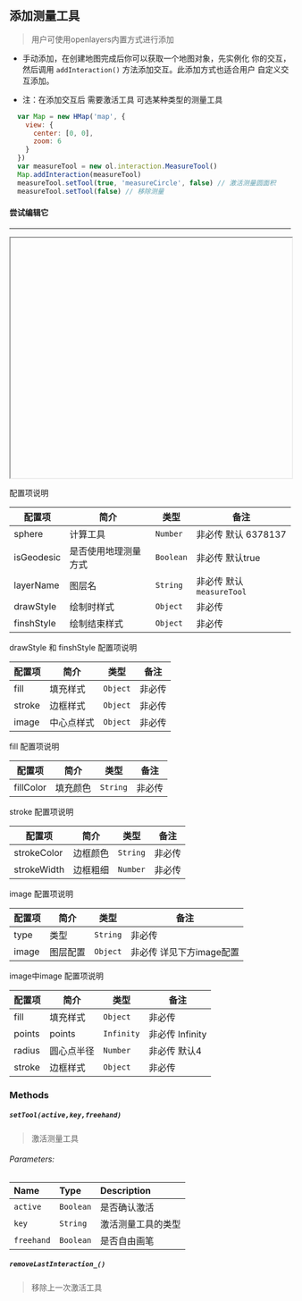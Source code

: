 ## 添加测量工具

> 用户可使用openlayers内置方式进行添加

* 手动添加，在创建地图完成后你可以获取一个地图对象，先实例化
  你的交互，然后调用 ``addInteraction()`` 方法添加交互。此添加方式也适合用户
  自定义交互添加。

* 注：在添加交互后 需要激活工具 可选某种类型的测量工具
  
```javascript
  var Map = new HMap('map', {
    view: {
      center: [0, 0],
      zoom: 6
    }
  })
  var measureTool = new ol.interaction.MeasureTool()
  Map.addInteraction(measureTool)
  measureTool.setTool(true, 'measureCircle', false) // 激活测量圆面积
  measureTool.setTool(false) // 移除测量
```  

#### 尝试编辑它
---
<iframe width="100%" height="430"></iframe>

配置项说明

| 配置项 | 简介 | 类型 | 备注 |
| --- | --- |--- | --- |
| sphere | 计算工具 | `Number` | 非必传 默认 6378137 |
| isGeodesic | 是否使用地理测量方式 | `Boolean` | 非必传 默认true |
| layerName | 图层名 | `String` | 非必传 默认```measureTool``` |
| drawStyle | 绘制时样式 | `Object` | 非必传 |
| finshStyle | 绘制结束样式 | `Object` | 非必传 |

drawStyle 和 finshStyle 配置项说明

| 配置项 | 简介 | 类型 | 备注 |
| --- | --- |--- | --- |
| fill | 填充样式 | `Object` | 非必传 |
| stroke | 边框样式 | `Object` | 非必传 |
| image | 中心点样式 | `Object` | 非必传 |


fill 配置项说明

| 配置项 | 简介 | 类型 | 备注 |
| --- | --- |--- | --- |
| fillColor | 填充颜色 | `String` | 非必传 |


stroke 配置项说明

| 配置项 | 简介 | 类型 | 备注 |
| --- | --- |--- | --- |
| strokeColor | 边框颜色 | `String` | 非必传 |
| strokeWidth | 边框粗细 | `Number` | 非必传 |


image 配置项说明

| 配置项 | 简介 | 类型 | 备注 |
| --- | --- |--- | --- |
| type | 类型 | `String` | 非必传 |
| image | 图层配置 | `Object` | 非必传 详见下方image配置|

image中image 配置项说明

| 配置项 | 简介 | 类型 | 备注 |
| --- | --- |--- | --- |
| fill | 填充样式 | `Object` | 非必传 |
| points | points | `Infinity` | 非必传 Infinity|
| radius | 圆心点半径 | `Number` | 非必传 默认4 |
| stroke | 边框样式 | `Object` | 非必传 |


### Methods

##### `setTool(active,key,freehand)`
> 激活测量工具

###### Parameters:

|Name|Type|Description|
|:---|:---|:----------|
|`active`|`Boolean`| 是否确认激活 |
|`key`|`String`| 激活测量工具的类型 |
|`freehand`|`Boolean`| 是否自由画笔 |

##### `removeLastInteraction_()`
> 移除上一次激活工具

